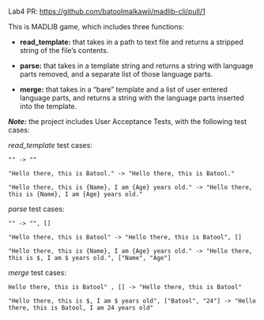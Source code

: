 Lab4 PR: https://github.com/batoolmalkawii/madlib-cli/pull/1

This is MADLIB game, which includes three functions: 

* **read_template:** that takes in a path to text file and returns a stripped string of the file’s contents.

* **parse:** that takes in a template string and returns a string with language parts removed,
and a separate list of those language parts.

* **merge:** that takes in a “bare” template and a list of user entered language parts, 
and returns a string with the language parts inserted into the template.


***Note:*** the project includes User Acceptance Tests, with the following test cases: 

*read_template* test cases:

    "" -> ""

    "Hello there, this is Batool." -> "Hello there, this is Batool."

    "Hello there, this is {Name}, I am {Age} years old." -> "Hello there, this is {Name}, I am {Age} years old."


*parse* test cases:

    "" -> "", []
    
    "Hello there, this is Batool" -> "Hello there, this is Batool", []

    "Hello there, this is {Name}, I am {Age} years old." -> "Hello there, this is $, I am $ years old.", ["Name", "Age"]


*merge* test cases:

    Hello there, this is Batool" , [] -> "Hello there, this is Batool"
    
    "Hello there, this is $, I am $ years old", ["Batool", "24"] -> "Hello there, this is Batool, I am 24 years old"


